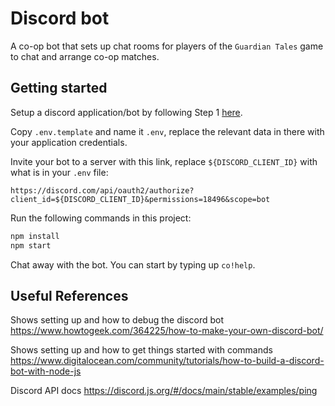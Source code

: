 # Discord bot

A co-op bot that sets up chat rooms for players of the `Guardian Tales` game to chat and arrange co-op matches.

## Getting started

Setup a discord application/bot by following Step 1 [here](https://www.digitalocean.com/community/tutorials/how-to-build-a-discord-bot-with-node-js).

Copy `.env.template` and name it `.env`, replace the relevant data in there with your application credentials.

Invite your bot to a server with this link, replace `${DISCORD_CLIENT_ID}` with what is in your `.env` file:

```text
https://discord.com/api/oauth2/authorize?client_id=${DISCORD_CLIENT_ID}&permissions=18496&scope=bot
```

Run the following commands in this project:

```bash
npm install
npm start
```

Chat away with the bot. You can start by typing up `co!help`.

## Useful References

Shows setting up and how to debug the discord bot
<https://www.howtogeek.com/364225/how-to-make-your-own-discord-bot/>

Shows setting up and how to get things started with commands
<https://www.digitalocean.com/community/tutorials/how-to-build-a-discord-bot-with-node-js>

Discord API docs
<https://discord.js.org/#/docs/main/stable/examples/ping>
